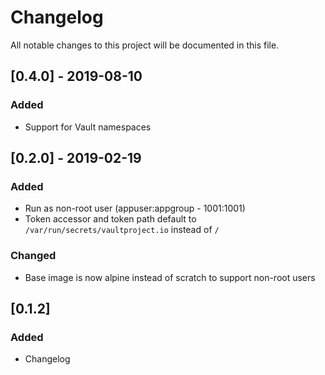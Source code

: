 # Changelog

All notable changes to this project will be documented in this file.

## [0.4.0] - 2019-08-10

### Added
- Support for Vault namespaces

## [0.2.0] - 2019-02-19

### Added
- Run as non-root user (appuser:appgroup - 1001:1001)
- Token accessor and token path default to `/var/run/secrets/vaultproject.io` instead of `/`

### Changed
- Base image is now alpine instead of scratch to support non-root users

## [0.1.2]

### Added
- Changelog
